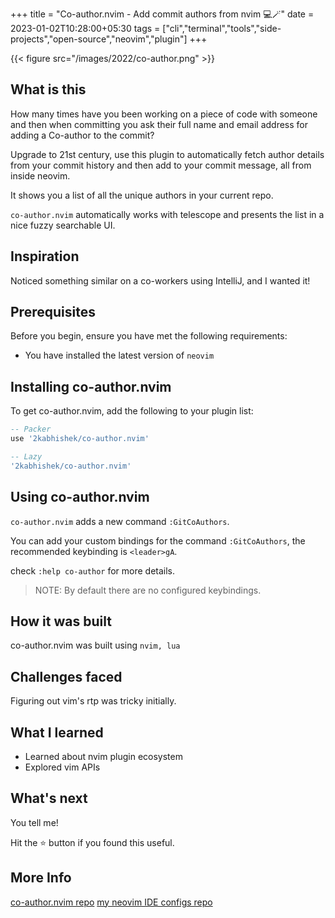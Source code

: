 +++
title = "Co-author.nvim - Add commit authors from nvim 💻🪄"
date = 2023-01-02T10:28:00+05:30
tags = ["cli","terminal","tools","side-projects","open-source","neovim","plugin"]
+++

{{< figure src="/images/2022/co-author.png" >}}

## What is this

How many times have you been working on a piece of code with someone and then when committing you ask their full name and email address for adding a Co-author to the commit?

Upgrade to 21st century, use this plugin to automatically fetch author details from your commit history and then add to your commit message, all from inside neovim.

It shows you a list of all the unique authors in your current repo.

`co-author.nvim` automatically works with telescope and presents the list in a nice fuzzy searchable UI.

## Inspiration

Noticed something similar on a co-workers using IntelliJ, and I wanted it!

## Prerequisites

Before you begin, ensure you have met the following requirements:

- You have installed the latest version of `neovim`

## Installing co-author.nvim

To get co-author.nvim, add the following to your plugin list:

```lua
-- Packer
use '2kabhishek/co-author.nvim'

-- Lazy
'2kabhishek/co-author.nvim'

```

## Using co-author.nvim

`co-author.nvim` adds a new command `:GitCoAuthors`.

You can add your custom bindings for the command `:GitCoAuthors`, the recommended keybinding is `<leader>gA`.

check `:help co-author` for more details.

> NOTE: By default there are no configured keybindings.

## How it was built

co-author.nvim was built using `nvim, lua`

## Challenges faced

Figuring out vim's rtp was tricky initially.

## What I learned

- Learned about nvim plugin ecosystem
- Explored vim APIs

## What's next

You tell me!

Hit the ⭐ button if you found this useful.

## More Info

[co-author.nvim repo](https://github.com/2KAbhishek/co-author.nvim)
[my neovim IDE configs repo](https://github.com/2KAbhishek/nvim2k)

